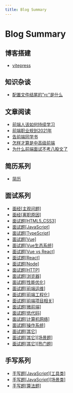 ```yaml
---
title: Blog Summary
---
```


# Blog Summary



## 博客搭建

- [vitepress](/blog/ssg/vitepress.md)



## 知识杂谈

- [配置文件结尾的"rc"是什么](/blog/knowledge/220314.md)



## 文章阅读

- [前端人该如何持续学习](/blog/article/210423.md)
- [前端职业规划2021年](/blog/article/210524.md)
- [告前端同学书](/blog/article/240130.md)
- [怎样才算是中高级前端](/blog/article/240308.md)
- [为什么前端面试不考八股文了](/blog/article/240319.md)



## 简历系列

- [简历](/blog/resume/230913.md)



## 面试系列

- [面经[主观问题]](/blog/interview/230707.md)
- [面经[离职原因]](/blog/interview/230515.md)
- [面试题[HTML5_CSS3]](/blog/interview/230523.md)
- [面试题[JavaScript]](/blog/interview/230524.md)
- [面试题[TypeScript]](/blog/interview/230531.md)
- [面试题[Vue]](/blog/interview/230527.md)
- [面试题[Vue生态系统]](/blog/interview/230917.md)
- [面试题[Vue vs React]](/blog/interview/230920.md)
- [面试题[React]](/blog/interview/230606.md)
- [面试题[Node]](/blog/interview/230922.md)
- [面试题[HTTP]](/blog/interview/230526.md)
- [面试题[浏览器]](/blog/interview/230525.md)
- [面试题[性能优化]](/blog/interview/230607.md)
- [面试题[前端运维]](/blog/interview/230915.md)
- [面试题[前端工程化]](/blog/interview/230601.md)
- [面试题[前端项目相关]](/blog/interview/230602.md)
- [面试题[微前端]](/blog/interview/240131.md)
- [面试题[低代码]](/blog/interview/240315.md)
- [面试题[计算机网络]](/blog/interview/230618.md)
- [面试题[操作系统]](/blog/interview/230923.md)
- [面试题[其它]](/blog/interview/240205.md)
- [面试题[其它][场景题]](/blog/interview/230918.md)
- [面试题[其它][热门题]](/blog/interview/240420.md)



## 手写系列

- [手写题[JavaScript][工具类]](/blog/handwritten/230608.md)
- [手写题[JavaScript][场景类]](/blog/handwritten/240313.md)
- [手写题[算法题]](/blog/handwritten/230615.md)